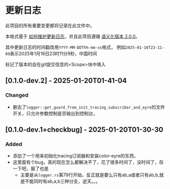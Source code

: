 # 更新日志

此项目的所有重要变更都将记录在此文件中。

本格式基于 [如何维护更新日志](https://keepachangelog.com/zh-CN/1.1.0/)，并且此项目遵循 [语义化版本 2.0.0](https://semver.org/lang/zh-CN/)。

其中更新日志的时间戳改用`YYYY-MM-DDThh-mm-ss`格式，
例如`2025-01-16T23-11-09`表示2025年1月16日23时11分9秒，中国时间

标记了版本的会在git提交信息的\<Scope\>块中填入

## [0.1.0-dev.2] - 2025-01-20T01-41-04

### Changed

- 删去了`logger::get_guard_from_init_tracing_subscriber_and_eyre`的文件开关，只允许参数控制是否输出到控制台，

## [0.1.0-dev.1+checkbug] - 2025-01-20T01-30-30

### Added

- 添加了一个用来初始化tracing订阅器和安装color-eyre的东西，
- 这里面有个bug，真的现在怎么都解决不了，花了很多时间了，没时间了，存一下吧，服了也是
  - 主要是从`logger.rs`第79行开始，反正就是要么只有ab,a或者只有ab,b,就是不能同时有ab,a,b三种分支，逆天。。。